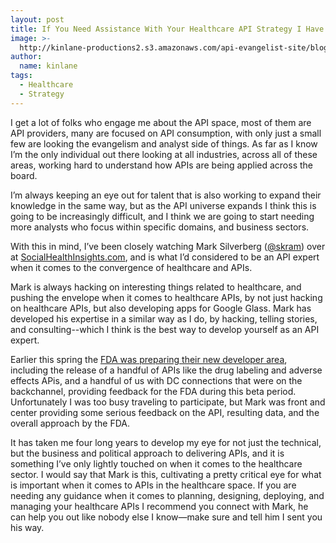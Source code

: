 ```yaml
---
layout: post
title: If You Need Assistance With Your Healthcare API Strategy I Have The Person
image: >-
  http://kinlane-productions2.s3.amazonaws.com/api-evangelist-site/blog/mark-silverberg.jpeg
author:
  name: kinlane
tags:
  - Healthcare
  - Strategy
---
```

I get a lot of folks who engage me about the API space, most of them are API providers, many are focused on API consumption, with only just a small few are looking the evangelism and analyst side of things. As far as I know I’m the only individual out there looking at all industries, across all of these areas, working hard to understand how APIs are being applied across the board.

I’m always keeping an eye out for talent that is also working to expand their knowledge in the same way, but as the API universe expands I think this is going to be increasingly difficult, and I think we are going to start needing more analysts who focus within specific domains, and business sectors.

With this in mind, I’ve been closely watching Mark Silverberg ([@skram](https://twitter.com/skram)) over at [SocialHealthInsights.com](http://SocialHealthInsights.com), and is what I’d considered to be an API expert when it comes to the convergence of healthcare and APIs.

Mark is always hacking on interesting things related to healthcare, and pushing the envelope when it comes to healthcare APIs, by not just hacking on healthcare APIs, but also developing apps for Google Glass. Mark has developed his expertise in a similar way as I do, by hacking, telling stories, and consulting--which I think is the best way to develop yourself as an API expert.

Earlier this spring the [FDA was preparing their new developer area](https://open.fda.gov/), including the release of a handful of APIs like the drug labeling and adverse effects APis, and a handful of us with DC connections that were on the backchannel, providing feedback for the FDA during this beta period. Unfortunately I was too busy traveling to participate, but Mark was front and center providing some serious feedback on the API, resulting data, and the overall approach by the FDA.

It has taken me four long years to develop my eye for not just the technical, but the business and political approach to delivering APIs, and it is something I’ve only lightly touched on when it comes to the healthcare sector. I would say that Mark is this, cultivating a pretty critical eye for what is important when it comes to APIs in the healthcare space. If you are needing any guidance when it comes to planning, designing, deploying, and managing your healthcare APIs I recommend you connect with Mark, he can help you out like nobody else I know—make sure and tell him I sent you his way.